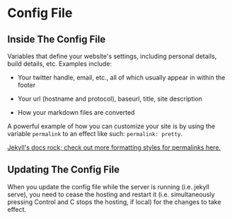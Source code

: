 # Config File

## Inside The Config File

Variables that define your website's settings, including personal details, build details, etc. Examples include:

- Your twitter handle, email, etc., all of which usually appear in within the footer

- Your url (hostname and protocol), baseurl, title, site description

- How your markdown files are converted

A powerful example of how you can customize your site is by using the variable `permalink` to an effect like such: `permalink: pretty`.

[Jekyll's docs rock; check out more formatting styles for permalinks here.](http://jekyllrb.com/docs/permalinks/)

## Updating The Config File

When you update the config file while the server is running (i.e. jekyll serve), you need to cease the hosting and restart it (i.e. simultaneously pressing Control and C stops the hosting, if local) for the changes to take effect.


